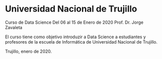 # Universidad Nacional de Trujillo
Curso de Data Science
Del 06 al 15 de Enero de 2020
Prof. Dr. Jorge Zavaleta

El curso tiene como objetivo introduzir a Data Science a estudiantes y profesores de la escuela de Informática de 
Universidad Nacional de Trujillo.

Trujillo, enero de 2020.

